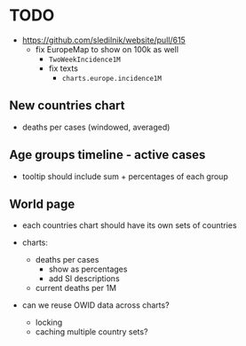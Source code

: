 # TODO

- https://github.com/sledilnik/website/pull/615
    - fix EuropeMap to show on 100k as well
        - `TwoWeekIncidence1M`
        - fix texts    
            - `charts.europe.incidence1M`

## New countries chart
- deaths per cases (windowed, averaged)

## Age groups timeline - active cases
- tooltip should include sum + percentages of each group

## World page
- each countries chart should have its own sets of countries
- charts:
    - deaths per cases
        - show as percentages
        - add SI descriptions
    - current deaths per 1M

- can we reuse OWID data across charts?
    - locking
    - caching multiple country sets?
